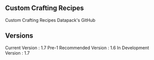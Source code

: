 ## Custom Crafting Recipes
 Custom Crafting Recipes Datapack's GitHub

## Versions
Current Version : 1.7 Pre-1
Recommended Version : 1.6
In Development Version : 1.7